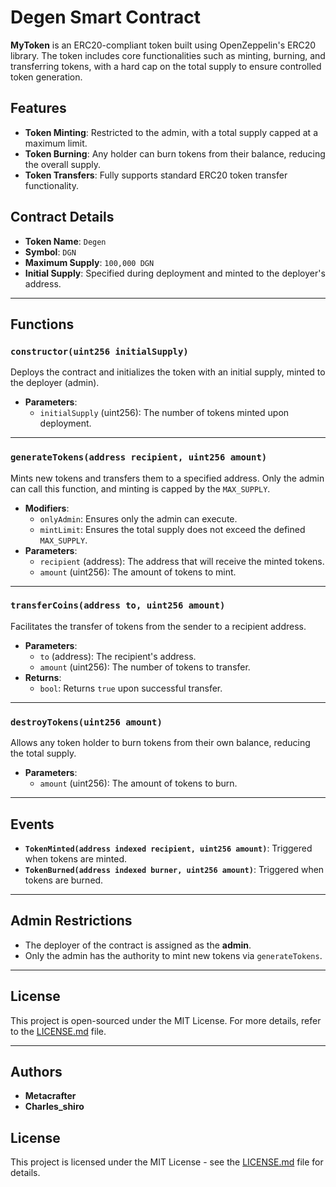 # Degen Smart Contract

**MyToken** is an ERC20-compliant token built using OpenZeppelin's ERC20 library. The token includes core functionalities such as minting, burning, and transferring tokens, with a hard cap on the total supply to ensure controlled token generation.

## Features
- **Token Minting**: Restricted to the admin, with a total supply capped at a maximum limit.
- **Token Burning**: Any holder can burn tokens from their balance, reducing the overall supply.
- **Token Transfers**: Fully supports standard ERC20 token transfer functionality.

## Contract Details
- **Token Name**: `Degen`
- **Symbol**: `DGN`
- **Maximum Supply**: `100,000 DGN`
- **Initial Supply**: Specified during deployment and minted to the deployer's address.

---

## Functions

### `constructor(uint256 initialSupply)`
Deploys the contract and initializes the token with an initial supply, minted to the deployer (admin).

- **Parameters**:
  - `initialSupply` (uint256): The number of tokens minted upon deployment.

---

### `generateTokens(address recipient, uint256 amount)`
Mints new tokens and transfers them to a specified address. Only the admin can call this function, and minting is capped by the `MAX_SUPPLY`.

- **Modifiers**:
  - `onlyAdmin`: Ensures only the admin can execute.
  - `mintLimit`: Ensures the total supply does not exceed the defined `MAX_SUPPLY`.
- **Parameters**:
  - `recipient` (address): The address that will receive the minted tokens.
  - `amount` (uint256): The amount of tokens to mint.

---

### `transferCoins(address to, uint256 amount)`
Facilitates the transfer of tokens from the sender to a recipient address.

- **Parameters**:
  - `to` (address): The recipient's address.
  - `amount` (uint256): The number of tokens to transfer.
- **Returns**:
  - `bool`: Returns `true` upon successful transfer.

---

### `destroyTokens(uint256 amount)`
Allows any token holder to burn tokens from their own balance, reducing the total supply.

- **Parameters**:
  - `amount` (uint256): The amount of tokens to burn.

---

## Events
- **`TokenMinted(address indexed recipient, uint256 amount)`**: Triggered when tokens are minted.
- **`TokenBurned(address indexed burner, uint256 amount)`**: Triggered when tokens are burned.

---

## Admin Restrictions
- The deployer of the contract is assigned as the **admin**.
- Only the admin has the authority to mint new tokens via `generateTokens`.

---

## License
This project is open-sourced under the MIT License. For more details, refer to the [LICENSE.md](LICENSE.md) file.

---

## Authors
- **Metacrafter**
- **Charles_shiro**

## License
This project is licensed under the MIT License - see the [LICENSE.md](LICENSE.md) file for details.
